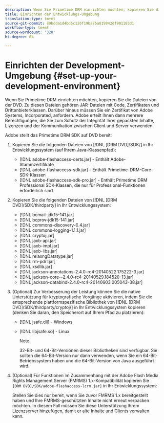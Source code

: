 ```yaml
---
description: Wenn Sie Primetime DRM einrichten möchten, kopieren Sie die Dateien von der DVD. Zu diesen Dateien gehören JAR-Dateien mit Code, Zertifikaten und Drittanbieterklassen. Darüber hinaus müssen Sie ein Zertifikat von Adobe Systems, Incorporated, anfordern. Adobe erteilt Ihnen dann mehrere Berechtigungen, die Sie zum Schutz der Integrität Ihrer gepackten Inhalte, Lizenzen und der Kommunikation zwischen Client und Server verwenden.
title: Einrichten der Entwicklungs-Umgebung
translation-type: tm+mt
source-git-commit: 89bdda1d4bd5c126f19ba75a819942df901183d1
workflow-type: tm+mt
source-wordcount: '320'
ht-degree: 0%

---
```



# Einrichten der Development-Umgebung {#set-up-your-development-environment}

Wenn Sie Primetime DRM einrichten möchten, kopieren Sie die Dateien von der DVD. Zu diesen Dateien gehören JAR-Dateien mit Code, Zertifikaten und Drittanbieterklassen. Darüber hinaus müssen Sie ein Zertifikat von Adobe Systems, Incorporated, anfordern. Adobe erteilt Ihnen dann mehrere Berechtigungen, die Sie zum Schutz der Integrität Ihrer gepackten Inhalte, Lizenzen und der Kommunikation zwischen Client und Server verwenden.

Adobe stellt das Primetime DRM SDK auf DVD bereit:

1. Kopieren Sie die folgenden Dateien von [!DNL [DRM DVD]/SDK/] in Ihr Entwicklungssystem (auf Ihrem Java-Klassenpfad):

   * [!DNL adobe-flashaccess-certs.jar] - Enthält Adobe-Stammzertifikate
   * [!DNL adobe-flashaccess-sdk.jar] - Enthält Primetime-DRM-Core-SDK-Klassen
   * [!DNL adobe-flashaccess-sdk-pro.jar] - Enthält Primetime DRM Professional SDK-Klassen, die nur für Professional-Funktionen erforderlich sind

1. Kopieren Sie die folgenden Dateien von [!DNL [DRM DVD]/SDK/thirdparty] in Ihr Entwicklungssystem:

   * [!DNL bcmail-jdk15-141.jar]
   * [!DNL bcprov-jdk15-141.jar]
   * [!DNL commons-discovery-0.4.jar]
   * [!DNL commons-logging-1.1.1.jar]
   * [!DNL cryptoj.jar]
   * [!DNL jaxb-api.jar]
   * [!DNL jaxb-impl.jar]
   * [!DNL jaxb-libs.jar]
   * [!DNL relaxngDatatype.jar]
   * [!DNL rm-pdrl.jar]
   * [!DNL xsdlib.jar]
   * [!DNL jackson-annotations-2.4.0-rc4-20140522.175222-3.jar]
   * [!DNL jackson-core--2.4.0-rc4-20140529.184520-13.jar]
   * [!DNL jackson-databind-2.4.0-rc4-20140603.005043-38.jar]

1. (Optional) Zur Verbesserung der Leistung können Sie die native Unterstützung für kryptografische Vorgänge aktivieren, indem Sie die entsprechende plattformspezifische Bibliothek von [!DNL [DRM DVD]/SDK/thirdparty/cryptoj/] in Ihr Entwicklungssystem kopieren (denken Sie daran, den Speicherort auf Ihrem Pfad zu platzieren):

   * [!DNL jsafe.dll] - Windows
   * [!DNL libjsafe.so] - Linux

      >[!NOTE]
      >
      >32-Bit- und 64-Bit-Versionen dieser Bibliotheken sind verfügbar. Sie sollten die 64-Bit-Version nur dann verwenden, wenn Sie ein 64-Bit-Betriebssystem haben und die 64-Bit-Version von Java ausgeführt wird.

1. (Optional) Für Funktionen im Zusammenhang mit der Adobe Flash Media Rights Management Server (FMRMS) 1.x-Kompatibilität kopieren Sie `[DRM DVD]/SDK/adobe-flashaccess-lcrm.jar]` in Ihr Entwicklungssystem:

   Stellen Sie dies nur bereit, wenn Sie zuvor FMRMS 1.x bereitgestellt haben und Ihre FMRMS-geschützten Inhalte nicht erneut verpacken möchten. In diesem Fall müssen Sie diese Unterstützung Ihrem Lizenzserver hinzufügen, damit er alte Inhalte und Clients verwalten kann.
